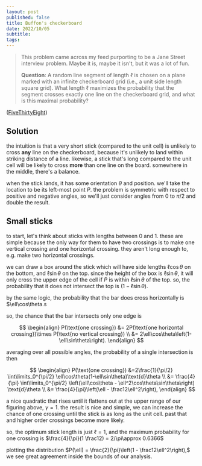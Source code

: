 ```yaml
---
layout: post
published: false
title: Buffon's checkerboard
date: 2022/10/05
subtitle: 
tags:
---
```


> This problem came across my feed purporting to be a Jane Street interview problem. Maybe it is, maybe it isn't, but it was a lot of fun.
> 
>**Question**: A random line segment of length $\ell$ is chosen on a plane marked with an infinite checkerboard grid (i.e., a unit side length square grid). What length $\ell$ maximizes the probability that the segment crosses exactly one line on the checkerboard grid, and what is this maximal probability?

<!--more-->

([FiveThirtyEight](URL))

## Solution

the intuition is that a very short stick (compared to the unit cell) is unlikely to cross **any** line on the checkerboard, because it's unlikely to land within striking distance of a line. likewise, a stick that's long compared to the unit cell will be likely to cross **more** than one line on the board. somewhere in the middle, there's a balance.

when the stick lands, it has some orientation $\theta$ and position. we'll take the location to be its left-most point $P.$ the problem is symmetric with respect to positive and negative angles, so we'll just consider angles from $0$ to $\pi/2$ and double the result. 

## Small sticks

to start, let's think about sticks with lengths between $0$ and $1.$ these are simple because the only way for them to have two crossings is to make one vertical crossing and one horizontal crossing. they aren't long enough to, e.g. make two horizontal crossings.

we can draw a box around the stick which will have side lengths $\ell\cos\theta$ on the bottom, and $\ell\sin\theta$ on the top. since the height of the box is $\ell\sin\theta,$ it will only cross the upper edge of the cell if $P$ is within $\ell\sin\theta$ of the top. so, the probability that it does not intersect the top is $(1 - \ell\sin\theta).$ 

by the same logic, the probability that the bar does cross horizontally is $\ell\cos\theta.s 

so, the chance that the bar intersects only one edge is 

$$
\begin{align}
  P(\text{one crossing}) &= 2P(\text{one horizontal crossing})\times P(\text{no vertical crossing}) \\
  &= 2\ell\cos\theta\left(1-\ell\sin\theta\right).
\end{align}
$$

averaging over all possible angles, the probability of a single intersection is then

$$
\begin{align}
  P(\text{one crossing}) &=2\frac{1}{\pi/2} \int\limits_0^{\pi/2} \ell\cos\theta(1-\ell\sin\theta)\text{d}\theta \\
  &= \frac{4}{\pi} \int\limits_0^{\pi/2} \left(\ell\cos\theta - \ell^2\cos\theta\sin\theta\right) \text{d}\theta \\
  &= \frac{4}{\pi}\left(\ell - \frac12\ell^2\right),
\end{align}
$$

a nice quadratic that rises until it flattens out at the upper range of our figuring above, $\gamma = 1.$ the result is nice and simple, we can increase the chance of one crossing until the stick is as long as the unit cell. past that and higher order crossings become more likely. 

so, the optimum stick length is just $\ell=1,$ and the maximum probability for one crossing is $\frac{4}{\pi}(1 \frac12) = 2/\pi\approx 0.6366$

plotting the distribution $P(\ell) = \frac{2}{\pi}\left(1 - \frac12\ell^2\right),$ we see great agreement inside the bounds of our analysis.




<br>
